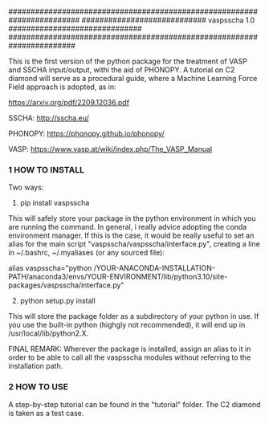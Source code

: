 ########################################################################
############################ vaspsscha 1.0 ##############################
#######################################################################


This is the first version of the python package for the treatment of VASP and SSCHA input/output, withi the aid of PHONOPY. A tutorial on C2 diamond will serve as a procedural guide, where a Machine Learning Force Field approach is adopted, as in:

https://arxiv.org/pdf/2209.12036.pdf

SSCHA:
http://sscha.eu/

PHONOPY:
https://phonopy.github.io/phonopy/

VASP:
https://www.vasp.at/wiki/index.php/The_VASP_Manual


### 1 HOW TO INSTALL ###

Two ways:

1) pip install vaspsscha

This will safely store your package in the python environment in which you are running the command. In general, i really advice adopting the conda environment manager. If this is the case, it would be really useful to set an alias for the main script  "vaspsscha/vaspsscha/interface.py", creating a line in ~/.bashrc, ~/.myaliases (or any sourced file):

alias vaspsscha="python /YOUR-ANACONDA-INSTALLATION-PATH/anaconda3/envs/YOUR-ENVIRONMENT/lib/python3.10/site-packages/vaspsscha/interface.py"

2) python setup.py install

This will store the package folder as a subdirectory of your python in use. If you use the built-in python (highgly not recommended), it will end up in /usr/local/lib/python2.X.

FINAL REMARK: Wherever the package is installed, assign an alias to it in order to be able to call all the vaspsscha modules without referring to the installation path.

                                             
### 2 HOW TO USE ###
A step-by-step tutorial can be found in the "tutorial" folder. The C2 diamond is taken as a test case.
